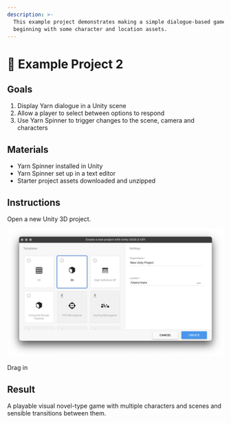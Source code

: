 ```yaml
---
description: >-
  This example project demonstrates making a simple dialogue-based game when
  beginning with some character and location assets.
---
```


# 📝 Example Project 2

## Goals

1. Display Yarn dialogue in a Unity scene
2. Allow a player to select between options to respond
3. Use Yarn Spinner to trigger changes to the scene, camera and characters

## Materials

* Yarn Spinner installed in Unity
* Yarn Spinner set up in a text editor
* Starter project assets downloaded and unzipped

## Instructions

Open a new Unity 3D project.

![](../.gitbook/assets/screen-shot-2021-07-05-at-12.59.13-pm.png)

Drag in 

## Result

A playable visual novel-type game with multiple characters and scenes and sensible transitions between them.

